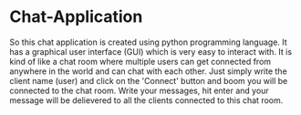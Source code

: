 # Chat-Application

So this chat application is created using python programming language.
It has a graphical user interface (GUI) which is very easy to interact with.
It is kind of like a chat room where multiple users can get connected from anywhere in the world and can chat with each other.
Just simply write the client name (user) and click on the 'Connect' button and boom you will be connected to the chat room.
Write your messages, hit enter and your message will be delievered to all the clients connected to this chat room.
